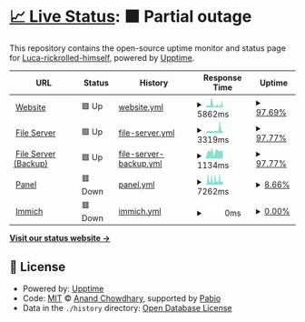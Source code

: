 # [📈 Live Status](https://status.lucariki.top): <!--live status--> **🟧 Partial outage**

This repository contains the open-source uptime monitor and status page for [Luca-rickrolled-himself](https://lucariki.top/), powered by [Upptime](https://github.com/upptime/upptime).

<!--start: status pages-->
<!-- This summary is generated by Upptime (https://github.com/upptime/upptime) -->
<!-- Do not edit this manually, your changes will be overwritten -->
<!-- prettier-ignore -->
| URL | Status | History | Response Time | Uptime |
| --- | ------ | ------- | ------------- | ------ |
| <img alt="" src="https://icons.duckduckgo.com/ip3/lucariki.top.ico" height="13"> [Website](https://lucariki.top) | 🟩 Up | [website.yml](https://github.com/LucaBarbaLata/uptime/commits/HEAD/history/website.yml) | <details><summary><img alt="Response time graph" src="./graphs/website/response-time-week.png" height="20"> 5862ms</summary><br><a href="https://status.lucariki.top/history/website"><img alt="Response time 6909" src="https://img.shields.io/endpoint?url=https%3A%2F%2Fraw.githubusercontent.com%2FLucaBarbaLata%2Fuptime%2FHEAD%2Fapi%2Fwebsite%2Fresponse-time.json"></a><br><a href="https://status.lucariki.top/history/website"><img alt="24-hour response time 5042" src="https://img.shields.io/endpoint?url=https%3A%2F%2Fraw.githubusercontent.com%2FLucaBarbaLata%2Fuptime%2FHEAD%2Fapi%2Fwebsite%2Fresponse-time-day.json"></a><br><a href="https://status.lucariki.top/history/website"><img alt="7-day response time 5862" src="https://img.shields.io/endpoint?url=https%3A%2F%2Fraw.githubusercontent.com%2FLucaBarbaLata%2Fuptime%2FHEAD%2Fapi%2Fwebsite%2Fresponse-time-week.json"></a><br><a href="https://status.lucariki.top/history/website"><img alt="30-day response time 6909" src="https://img.shields.io/endpoint?url=https%3A%2F%2Fraw.githubusercontent.com%2FLucaBarbaLata%2Fuptime%2FHEAD%2Fapi%2Fwebsite%2Fresponse-time-month.json"></a><br><a href="https://status.lucariki.top/history/website"><img alt="1-year response time 6909" src="https://img.shields.io/endpoint?url=https%3A%2F%2Fraw.githubusercontent.com%2FLucaBarbaLata%2Fuptime%2FHEAD%2Fapi%2Fwebsite%2Fresponse-time-year.json"></a></details> | <details><summary><a href="https://status.lucariki.top/history/website">97.69%</a></summary><a href="https://status.lucariki.top/history/website"><img alt="All-time uptime 78.08%" src="https://img.shields.io/endpoint?url=https%3A%2F%2Fraw.githubusercontent.com%2FLucaBarbaLata%2Fuptime%2FHEAD%2Fapi%2Fwebsite%2Fuptime.json"></a><br><a href="https://status.lucariki.top/history/website"><img alt="24-hour uptime 95.81%" src="https://img.shields.io/endpoint?url=https%3A%2F%2Fraw.githubusercontent.com%2FLucaBarbaLata%2Fuptime%2FHEAD%2Fapi%2Fwebsite%2Fuptime-day.json"></a><br><a href="https://status.lucariki.top/history/website"><img alt="7-day uptime 97.69%" src="https://img.shields.io/endpoint?url=https%3A%2F%2Fraw.githubusercontent.com%2FLucaBarbaLata%2Fuptime%2FHEAD%2Fapi%2Fwebsite%2Fuptime-week.json"></a><br><a href="https://status.lucariki.top/history/website"><img alt="30-day uptime 78.08%" src="https://img.shields.io/endpoint?url=https%3A%2F%2Fraw.githubusercontent.com%2FLucaBarbaLata%2Fuptime%2FHEAD%2Fapi%2Fwebsite%2Fuptime-month.json"></a><br><a href="https://status.lucariki.top/history/website"><img alt="1-year uptime 78.08%" src="https://img.shields.io/endpoint?url=https%3A%2F%2Fraw.githubusercontent.com%2FLucaBarbaLata%2Fuptime%2FHEAD%2Fapi%2Fwebsite%2Fuptime-year.json"></a></details>
| <img alt="" src="https://icons.duckduckgo.com/ip3/files.lucariki.top.ico" height="13"> [File Server](https://files.lucariki.top) | 🟩 Up | [file-server.yml](https://github.com/LucaBarbaLata/uptime/commits/HEAD/history/file-server.yml) | <details><summary><img alt="Response time graph" src="./graphs/file-server/response-time-week.png" height="20"> 3319ms</summary><br><a href="https://status.lucariki.top/history/file-server"><img alt="Response time 2823" src="https://img.shields.io/endpoint?url=https%3A%2F%2Fraw.githubusercontent.com%2FLucaBarbaLata%2Fuptime%2FHEAD%2Fapi%2Ffile-server%2Fresponse-time.json"></a><br><a href="https://status.lucariki.top/history/file-server"><img alt="24-hour response time 6030" src="https://img.shields.io/endpoint?url=https%3A%2F%2Fraw.githubusercontent.com%2FLucaBarbaLata%2Fuptime%2FHEAD%2Fapi%2Ffile-server%2Fresponse-time-day.json"></a><br><a href="https://status.lucariki.top/history/file-server"><img alt="7-day response time 3319" src="https://img.shields.io/endpoint?url=https%3A%2F%2Fraw.githubusercontent.com%2FLucaBarbaLata%2Fuptime%2FHEAD%2Fapi%2Ffile-server%2Fresponse-time-week.json"></a><br><a href="https://status.lucariki.top/history/file-server"><img alt="30-day response time 2823" src="https://img.shields.io/endpoint?url=https%3A%2F%2Fraw.githubusercontent.com%2FLucaBarbaLata%2Fuptime%2FHEAD%2Fapi%2Ffile-server%2Fresponse-time-month.json"></a><br><a href="https://status.lucariki.top/history/file-server"><img alt="1-year response time 2823" src="https://img.shields.io/endpoint?url=https%3A%2F%2Fraw.githubusercontent.com%2FLucaBarbaLata%2Fuptime%2FHEAD%2Fapi%2Ffile-server%2Fresponse-time-year.json"></a></details> | <details><summary><a href="https://status.lucariki.top/history/file-server">97.77%</a></summary><a href="https://status.lucariki.top/history/file-server"><img alt="All-time uptime 78.55%" src="https://img.shields.io/endpoint?url=https%3A%2F%2Fraw.githubusercontent.com%2FLucaBarbaLata%2Fuptime%2FHEAD%2Fapi%2Ffile-server%2Fuptime.json"></a><br><a href="https://status.lucariki.top/history/file-server"><img alt="24-hour uptime 96.43%" src="https://img.shields.io/endpoint?url=https%3A%2F%2Fraw.githubusercontent.com%2FLucaBarbaLata%2Fuptime%2FHEAD%2Fapi%2Ffile-server%2Fuptime-day.json"></a><br><a href="https://status.lucariki.top/history/file-server"><img alt="7-day uptime 97.77%" src="https://img.shields.io/endpoint?url=https%3A%2F%2Fraw.githubusercontent.com%2FLucaBarbaLata%2Fuptime%2FHEAD%2Fapi%2Ffile-server%2Fuptime-week.json"></a><br><a href="https://status.lucariki.top/history/file-server"><img alt="30-day uptime 78.55%" src="https://img.shields.io/endpoint?url=https%3A%2F%2Fraw.githubusercontent.com%2FLucaBarbaLata%2Fuptime%2FHEAD%2Fapi%2Ffile-server%2Fuptime-month.json"></a><br><a href="https://status.lucariki.top/history/file-server"><img alt="1-year uptime 78.55%" src="https://img.shields.io/endpoint?url=https%3A%2F%2Fraw.githubusercontent.com%2FLucaBarbaLata%2Fuptime%2FHEAD%2Fapi%2Ffile-server%2Fuptime-year.json"></a></details>
| <img alt="" src="https://icons.duckduckgo.com/ip3/lucariki.go.ro.ico" height="13"> [File Server (Backup)](https://lucariki.go.ro) | 🟩 Up | [file-server-backup.yml](https://github.com/LucaBarbaLata/uptime/commits/HEAD/history/file-server-backup.yml) | <details><summary><img alt="Response time graph" src="./graphs/file-server-backup/response-time-week.png" height="20"> 1134ms</summary><br><a href="https://status.lucariki.top/history/file-server-backup"><img alt="Response time 1137" src="https://img.shields.io/endpoint?url=https%3A%2F%2Fraw.githubusercontent.com%2FLucaBarbaLata%2Fuptime%2FHEAD%2Fapi%2Ffile-server-backup%2Fresponse-time.json"></a><br><a href="https://status.lucariki.top/history/file-server-backup"><img alt="24-hour response time 1198" src="https://img.shields.io/endpoint?url=https%3A%2F%2Fraw.githubusercontent.com%2FLucaBarbaLata%2Fuptime%2FHEAD%2Fapi%2Ffile-server-backup%2Fresponse-time-day.json"></a><br><a href="https://status.lucariki.top/history/file-server-backup"><img alt="7-day response time 1134" src="https://img.shields.io/endpoint?url=https%3A%2F%2Fraw.githubusercontent.com%2FLucaBarbaLata%2Fuptime%2FHEAD%2Fapi%2Ffile-server-backup%2Fresponse-time-week.json"></a><br><a href="https://status.lucariki.top/history/file-server-backup"><img alt="30-day response time 1137" src="https://img.shields.io/endpoint?url=https%3A%2F%2Fraw.githubusercontent.com%2FLucaBarbaLata%2Fuptime%2FHEAD%2Fapi%2Ffile-server-backup%2Fresponse-time-month.json"></a><br><a href="https://status.lucariki.top/history/file-server-backup"><img alt="1-year response time 1137" src="https://img.shields.io/endpoint?url=https%3A%2F%2Fraw.githubusercontent.com%2FLucaBarbaLata%2Fuptime%2FHEAD%2Fapi%2Ffile-server-backup%2Fresponse-time-year.json"></a></details> | <details><summary><a href="https://status.lucariki.top/history/file-server-backup">97.77%</a></summary><a href="https://status.lucariki.top/history/file-server-backup"><img alt="All-time uptime 78.55%" src="https://img.shields.io/endpoint?url=https%3A%2F%2Fraw.githubusercontent.com%2FLucaBarbaLata%2Fuptime%2FHEAD%2Fapi%2Ffile-server-backup%2Fuptime.json"></a><br><a href="https://status.lucariki.top/history/file-server-backup"><img alt="24-hour uptime 96.43%" src="https://img.shields.io/endpoint?url=https%3A%2F%2Fraw.githubusercontent.com%2FLucaBarbaLata%2Fuptime%2FHEAD%2Fapi%2Ffile-server-backup%2Fuptime-day.json"></a><br><a href="https://status.lucariki.top/history/file-server-backup"><img alt="7-day uptime 97.77%" src="https://img.shields.io/endpoint?url=https%3A%2F%2Fraw.githubusercontent.com%2FLucaBarbaLata%2Fuptime%2FHEAD%2Fapi%2Ffile-server-backup%2Fuptime-week.json"></a><br><a href="https://status.lucariki.top/history/file-server-backup"><img alt="30-day uptime 78.55%" src="https://img.shields.io/endpoint?url=https%3A%2F%2Fraw.githubusercontent.com%2FLucaBarbaLata%2Fuptime%2FHEAD%2Fapi%2Ffile-server-backup%2Fuptime-month.json"></a><br><a href="https://status.lucariki.top/history/file-server-backup"><img alt="1-year uptime 78.55%" src="https://img.shields.io/endpoint?url=https%3A%2F%2Fraw.githubusercontent.com%2FLucaBarbaLata%2Fuptime%2FHEAD%2Fapi%2Ffile-server-backup%2Fuptime-year.json"></a></details>
| <img alt="" src="https://icons.duckduckgo.com/ip3/panel.lucariki.top.ico" height="13"> [Panel](https://panel.lucariki.top) | 🟥 Down | [panel.yml](https://github.com/LucaBarbaLata/uptime/commits/HEAD/history/panel.yml) | <details><summary><img alt="Response time graph" src="./graphs/panel/response-time-week.png" height="20"> 7262ms</summary><br><a href="https://status.lucariki.top/history/panel"><img alt="Response time 5979" src="https://img.shields.io/endpoint?url=https%3A%2F%2Fraw.githubusercontent.com%2FLucaBarbaLata%2Fuptime%2FHEAD%2Fapi%2Fpanel%2Fresponse-time.json"></a><br><a href="https://status.lucariki.top/history/panel"><img alt="24-hour response time 5537" src="https://img.shields.io/endpoint?url=https%3A%2F%2Fraw.githubusercontent.com%2FLucaBarbaLata%2Fuptime%2FHEAD%2Fapi%2Fpanel%2Fresponse-time-day.json"></a><br><a href="https://status.lucariki.top/history/panel"><img alt="7-day response time 7262" src="https://img.shields.io/endpoint?url=https%3A%2F%2Fraw.githubusercontent.com%2FLucaBarbaLata%2Fuptime%2FHEAD%2Fapi%2Fpanel%2Fresponse-time-week.json"></a><br><a href="https://status.lucariki.top/history/panel"><img alt="30-day response time 5979" src="https://img.shields.io/endpoint?url=https%3A%2F%2Fraw.githubusercontent.com%2FLucaBarbaLata%2Fuptime%2FHEAD%2Fapi%2Fpanel%2Fresponse-time-month.json"></a><br><a href="https://status.lucariki.top/history/panel"><img alt="1-year response time 5979" src="https://img.shields.io/endpoint?url=https%3A%2F%2Fraw.githubusercontent.com%2FLucaBarbaLata%2Fuptime%2FHEAD%2Fapi%2Fpanel%2Fresponse-time-year.json"></a></details> | <details><summary><a href="https://status.lucariki.top/history/panel">8.66%</a></summary><a href="https://status.lucariki.top/history/panel"><img alt="All-time uptime 2.30%" src="https://img.shields.io/endpoint?url=https%3A%2F%2Fraw.githubusercontent.com%2FLucaBarbaLata%2Fuptime%2FHEAD%2Fapi%2Fpanel%2Fuptime.json"></a><br><a href="https://status.lucariki.top/history/panel"><img alt="24-hour uptime 0.00%" src="https://img.shields.io/endpoint?url=https%3A%2F%2Fraw.githubusercontent.com%2FLucaBarbaLata%2Fuptime%2FHEAD%2Fapi%2Fpanel%2Fuptime-day.json"></a><br><a href="https://status.lucariki.top/history/panel"><img alt="7-day uptime 8.66%" src="https://img.shields.io/endpoint?url=https%3A%2F%2Fraw.githubusercontent.com%2FLucaBarbaLata%2Fuptime%2FHEAD%2Fapi%2Fpanel%2Fuptime-week.json"></a><br><a href="https://status.lucariki.top/history/panel"><img alt="30-day uptime 2.30%" src="https://img.shields.io/endpoint?url=https%3A%2F%2Fraw.githubusercontent.com%2FLucaBarbaLata%2Fuptime%2FHEAD%2Fapi%2Fpanel%2Fuptime-month.json"></a><br><a href="https://status.lucariki.top/history/panel"><img alt="1-year uptime 2.30%" src="https://img.shields.io/endpoint?url=https%3A%2F%2Fraw.githubusercontent.com%2FLucaBarbaLata%2Fuptime%2FHEAD%2Fapi%2Fpanel%2Fuptime-year.json"></a></details>
| <img alt="" src="https://icons.duckduckgo.com/ip3/immich.lucariki.top.ico" height="13"> [Immich](https://immich.lucariki.top) | 🟥 Down | [immich.yml](https://github.com/LucaBarbaLata/uptime/commits/HEAD/history/immich.yml) | <details><summary><img alt="Response time graph" src="./graphs/immich/response-time-week.png" height="20"> 0ms</summary><br><a href="https://status.lucariki.top/history/immich"><img alt="Response time 1592" src="https://img.shields.io/endpoint?url=https%3A%2F%2Fraw.githubusercontent.com%2FLucaBarbaLata%2Fuptime%2FHEAD%2Fapi%2Fimmich%2Fresponse-time.json"></a><br><a href="https://status.lucariki.top/history/immich"><img alt="24-hour response time 0" src="https://img.shields.io/endpoint?url=https%3A%2F%2Fraw.githubusercontent.com%2FLucaBarbaLata%2Fuptime%2FHEAD%2Fapi%2Fimmich%2Fresponse-time-day.json"></a><br><a href="https://status.lucariki.top/history/immich"><img alt="7-day response time 0" src="https://img.shields.io/endpoint?url=https%3A%2F%2Fraw.githubusercontent.com%2FLucaBarbaLata%2Fuptime%2FHEAD%2Fapi%2Fimmich%2Fresponse-time-week.json"></a><br><a href="https://status.lucariki.top/history/immich"><img alt="30-day response time 1592" src="https://img.shields.io/endpoint?url=https%3A%2F%2Fraw.githubusercontent.com%2FLucaBarbaLata%2Fuptime%2FHEAD%2Fapi%2Fimmich%2Fresponse-time-month.json"></a><br><a href="https://status.lucariki.top/history/immich"><img alt="1-year response time 1592" src="https://img.shields.io/endpoint?url=https%3A%2F%2Fraw.githubusercontent.com%2FLucaBarbaLata%2Fuptime%2FHEAD%2Fapi%2Fimmich%2Fresponse-time-year.json"></a></details> | <details><summary><a href="https://status.lucariki.top/history/immich">0.00%</a></summary><a href="https://status.lucariki.top/history/immich"><img alt="All-time uptime 0.37%" src="https://img.shields.io/endpoint?url=https%3A%2F%2Fraw.githubusercontent.com%2FLucaBarbaLata%2Fuptime%2FHEAD%2Fapi%2Fimmich%2Fuptime.json"></a><br><a href="https://status.lucariki.top/history/immich"><img alt="24-hour uptime 0.00%" src="https://img.shields.io/endpoint?url=https%3A%2F%2Fraw.githubusercontent.com%2FLucaBarbaLata%2Fuptime%2FHEAD%2Fapi%2Fimmich%2Fuptime-day.json"></a><br><a href="https://status.lucariki.top/history/immich"><img alt="7-day uptime 0.00%" src="https://img.shields.io/endpoint?url=https%3A%2F%2Fraw.githubusercontent.com%2FLucaBarbaLata%2Fuptime%2FHEAD%2Fapi%2Fimmich%2Fuptime-week.json"></a><br><a href="https://status.lucariki.top/history/immich"><img alt="30-day uptime 0.37%" src="https://img.shields.io/endpoint?url=https%3A%2F%2Fraw.githubusercontent.com%2FLucaBarbaLata%2Fuptime%2FHEAD%2Fapi%2Fimmich%2Fuptime-month.json"></a><br><a href="https://status.lucariki.top/history/immich"><img alt="1-year uptime 0.37%" src="https://img.shields.io/endpoint?url=https%3A%2F%2Fraw.githubusercontent.com%2FLucaBarbaLata%2Fuptime%2FHEAD%2Fapi%2Fimmich%2Fuptime-year.json"></a></details>

<!--end: status pages-->

[**Visit our status website →**](https://status.lucariki.top)

## 📄 License

- Powered by: [Upptime](https://github.com/upptime/upptime)
- Code: [MIT](./LICENSE) © [Anand Chowdhary](https://anandchowdhary.com), supported by [Pabio](https://pabio.com)
- Data in the `./history` directory: [Open Database License](https://opendatacommons.org/licenses/odbl/1-0/)

